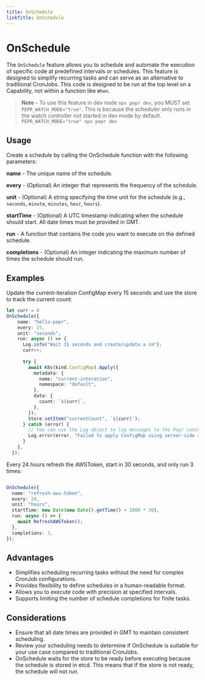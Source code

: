 ```yaml
---
title: OnSchedule
linkTitle: OnSchedule
---
```

# OnSchedule

The `OnSchedule` feature allows you to schedule and automate the execution of specific code at predefined intervals or schedules. This feature is designed to simplify recurring tasks and can serve as an alternative to traditional CronJobs. This code is designed to be run at the top level on a Capability, not within a function like `When`.
  
> **Note -** To use this feature in dev node `npx pepr dev`, you MUST set `PEPR_WATCH_MODE="true"`. This is because the scheduler only runs in the watch controller not started in dev mode by default. `PEPR_WATCH_MODE="true" npx pepr dev`
  
## Usage

Create a schedule by calling the OnSchedule function with the following parameters:

**name** - The unique name of the schedule.

**every** - (Optional) An integer that represents the frequency of the schedule.

**unit** - (Optional) A string specifying the time unit for the schedule (e.g., `seconds`, `minute`, `minutes`, `hour`, `hours`).  

**startTime** - (Optional) A UTC timestamp indicating when the schedule should start. All date times must be provided in GMT.  

**run** - A function that contains the code you want to execute on the defined schedule.  

**completions** - (Optional) An integer indicating the maximum number of times the schedule should run.


## Examples

Update the current-iteration ConfigMap every 15 seconds and use the store to track the current count:

```typescript
let curr = 0 
OnSchedule({
    name: "hello-pepr",
    every: 15,
    unit: "seconds",
    run: async () => {
      Log.info("Wait 15 seconds and create/update a cm");
      curr++;
  
      try {
        await K8s(kind.ConfigMap).Apply({
          metadata: {
            name: "current-interation",
            namespace: "default",
          },
          data: {
            count: `${curr}`,
          },
        });
        Store.setItem("currentCount", `${curr}`);
      } catch (error) {
        // You can use the Log object to log messages to the Pepr controller pod
        Log.error(error, "Failed to apply ConfigMap using server-side apply.");
      }
    },
  });
```

Every 24 hours refresh the AWSToken, start in 30 seconds, and only run 3 times:

```typescript

OnSchedule({
  name: "refresh-aws-token",
  every: 24,
  unit: "hours",
  startTime: new Date(new Date().getTime() + 1000 * 30),
  run: async () => {
    await RefreshAWSToken();
  },
  completions: 3,
});
```

## Advantages 

- Simplifies scheduling recurring tasks without the need for complex CronJob configurations.
- Provides flexibility to define schedules in a human-readable format.
- Allows you to execute code with precision at specified intervals.
- Supports limiting the number of schedule completions for finite tasks.

## Considerations

- Ensure that all date times are provided in GMT to maintain consistent scheduling.
- Review your scheduling needs to determine if OnSchedule is suitable for your use case compared to traditional CronJobs.
- OnSchedule waits for the store to be ready before executing because the schedule is stored in etcd. This means that if the store is not ready, the schedule will not run.

